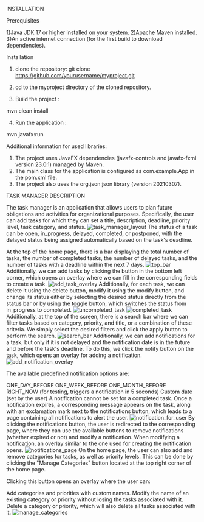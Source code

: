INSTALLATION 

Prerequisites

1)Java JDK 17 or higher installed on your system.
2)Apache Maven installed.
3)An active internet connection (for the first build to download dependencies).

Installation

1) clone the repository:
git clone https://github.com/yourusername/myproject.git

2) cd to the myproject directory of the cloned repository.
  
3) Build the project :

mvn clean install

4) Run the application :

mvn javafx:run

Additional information for used libraries:

1) The project uses JavaFX dependencies (javafx-controls and javafx-fxml version 23.0.1) managed by Maven.
2) The main class for the application is configured as com.example.App in the pom.xml file.
3) The project also uses the org.json:json library (version 20210307).


TASK MANAGER DESCRIPTION

The task manager is an application that allows users to plan future obligations and activities for organizational purposes. Specifically, the user can add tasks for which they can set a title, description, deadline, priority level, task category, and status.
![task_manager_layout](https://github.com/user-attachments/assets/b8b58f38-b0e4-41fb-a36a-10bf0fa5b8ce)
The status of a task can be open, in_progress, delayed, completed, or postponed, with the delayed status being assigned automatically based on the task's deadline.

At the top of the home page, there is a bar displaying the total number of tasks, the number of completed tasks, the number of delayed tasks, and the number of tasks with a deadline within the next 7 days.
![top_bar](https://github.com/user-attachments/assets/af3c52eb-f635-4c2c-a7fe-83a245d641e6)
Additionally, we can add tasks by clicking the button in the bottom left corner, which opens an overlay where we can fill in the corresponding fields to create a task.
![add_task_overlay](https://github.com/user-attachments/assets/6b42506a-d7b7-4dae-99e0-0dd321567abc)
Additionally, for each task, we can delete it using the delete button, modify it using the modify button, and change its status either by selecting the desired status directly from the status bar or by using the toggle button, which switches the status from in_progress to completed.
![uncompleted_task](https://github.com/user-attachments/assets/ff3603b2-19b6-4df6-a244-543cf49014eb)
![completed_task](https://github.com/user-attachments/assets/9fd62b2c-1164-40b3-917e-9f7e33e4d3c2)
Additionally, at the top of the screen, there is a search bar where we can filter tasks based on category, priority, and title, or a combination of these criteria. We simply select the desired filters and click the apply button to perform the search.
![search_bar](https://github.com/user-attachments/assets/10fc3795-869a-4dcd-a764-94502db3c03c)
Additionally, we can add notifications for a task, but only if it is not delayed and the notification date is in the future and before the task's deadline. To do this, we click the notify button on the task, which opens an overlay for adding a notification.
![add_notification_overlay](https://github.com/user-attachments/assets/33e37f71-10e9-4d9e-9cef-aebbbef5dcb8)

The available predefined notification options are:

ONE_DAY_BEFORE
ONE_WEEK_BEFORE
ONE_MONTH_BEFORE
RIGHT_NOW (for testing, triggers a notification in 5 seconds)
Custom date (set by the user)
A notification cannot be set for a completed task. Once a notification expires, a corresponding message appears on the task, along with an exclamation mark next to the notifications button, which leads to a page containing all notifications to alert the user.
![notification_for_user](https://github.com/user-attachments/assets/b637debf-8ed9-4d12-9813-a3b2a95bc04d)
By clicking the notifications button, the user is redirected to the corresponding page, where they can use the available buttons to remove notifications (whether expired or not) and modify a notification. When modifying a notification, an overlay similar to the one used for creating the notification opens.
![notifications_page](https://github.com/user-attachments/assets/ef4ddf46-582d-4a86-80c1-5008ec76d041)
On the home page, the user can also add and remove categories for tasks, as well as priority levels. This can be done by clicking the "Manage Categories" button located at the top right corner of the home page.

Clicking this button opens an overlay where the user can:

Add categories and priorities with custom names.
Modify the name of an existing category or priority without losing the tasks associated with it.
Delete a category or priority, which will also delete all tasks associated with it.
![manage_categories](https://github.com/user-attachments/assets/da2fcbdc-2462-4022-95c2-1ecdfe0f8c59)

